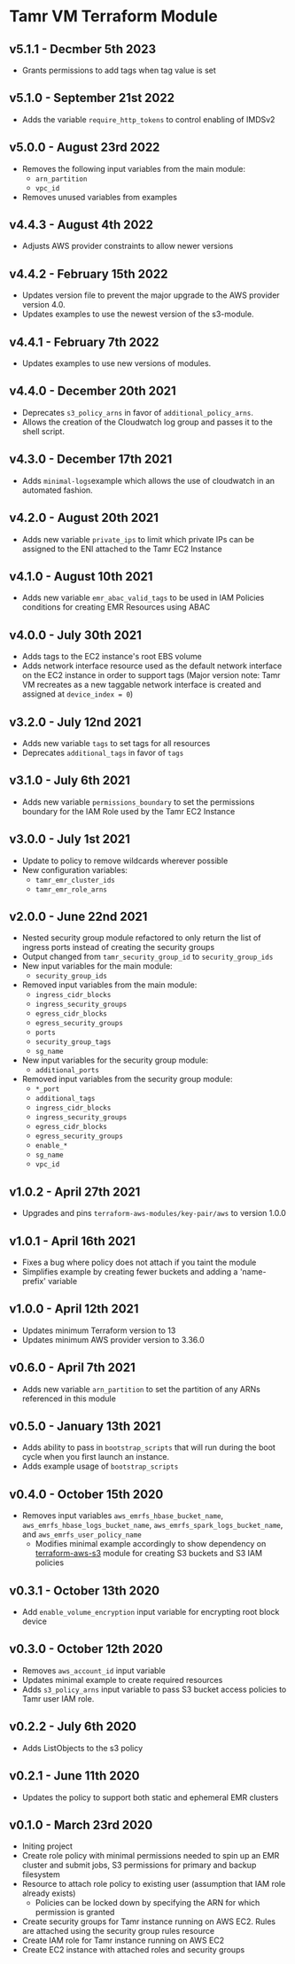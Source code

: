 # Tamr VM Terraform Module

## v5.1.1 - Decmber 5th 2023
* Grants permissions to add tags when tag value is set

## v5.1.0 - September 21st 2022
* Adds the variable `require_http_tokens` to control enabling of IMDSv2

## v5.0.0 - August 23rd 2022
* Removes the following input variables from the main module:
  * `arn_partition`
  * `vpc_id`
* Removes unused variables from examples

## v4.4.3 - August 4th 2022
* Adjusts AWS provider constraints to allow newer versions

## v4.4.2 - February 15th 2022
* Updates version file to prevent the major upgrade to the AWS provider version 4.0.
* Updates examples to use the newest version of the s3-module.

## v4.4.1 - February 7th 2022
* Updates examples to use new versions of modules.

## v4.4.0 - December 20th 2021
* Deprecates `s3_policy_arns` in favor of `additional_policy_arns`.
* Allows the creation of the Cloudwatch log group and passes it to the shell script.

## v4.3.0 - December 17th 2021
* Adds `minimal-logs`example which allows the use of cloudwatch in an automated fashion.

## v4.2.0 - August 20th 2021
* Adds new variable `private_ips` to limit which private IPs can be assigned to the ENI attached to the Tamr EC2 Instance

## v4.1.0 - August 10th 2021
* Adds new variable `emr_abac_valid_tags` to be used in IAM Policies conditions for creating EMR Resources using ABAC

## v4.0.0 - July 30th 2021
* Adds tags to the EC2 instance's root EBS volume
* Adds network interface resource used as the default network interface on the EC2 instance in order to support tags
  (Major version note: Tamr VM recreates as a new taggable network interface is created and assigned at `device_index = 0`)

## v3.2.0 - July 12nd 2021
* Adds new variable `tags` to set tags for all resources
* Deprecates `additional_tags` in favor of `tags`

## v3.1.0 - July 6th 2021
*  Adds new variable `permissions_boundary` to set the permissions boundary for the IAM Role used by the Tamr EC2 Instance

## v3.0.0 - July 1st 2021
* Update to policy to remove wildcards wherever possible
* New configuration variables:
  * `tamr_emr_cluster_ids`
  * `tamr_emr_role_arns`

## v2.0.0 - June 22nd 2021
* Nested security group module refactored to only return the list of ingress ports instead of creating the security groups
* Output changed from `tamr_security_group_id` to `security_group_ids`
* New input variables for the main module:
  * `security_group_ids`
* Removed input variables from the main module:
  * `ingress_cidr_blocks`
  * `ingress_security_groups`
  * `egress_cidr_blocks`
  * `egress_security_groups`
  * `ports`
  * `security_group_tags`
  * `sg_name`
* New input variables for the security group module:
  * `additional_ports`
* Removed input variables from the security group module:
  * `*_port`
  * `additional_tags`
  * `ingress_cidr_blocks`
  * `ingress_security_groups`
  * `egress_cidr_blocks`
  * `egress_security_groups`
  * `enable_*`
  * `sg_name`
  * `vpc_id`

## v1.0.2 - April 27th 2021
* Upgrades and pins `terraform-aws-modules/key-pair/aws` to version 1.0.0

## v1.0.1 - April 16th 2021
* Fixes a bug where policy does not attach if you taint the module
* Simplifies example by creating fewer buckets and adding a 'name-prefix' variable

## v1.0.0 - April 12th 2021
* Updates minimum Terraform version to 13
* Updates minimum AWS provider version to 3.36.0

## v0.6.0 - April 7th 2021
*  Adds new variable `arn_partition` to set the partition of any ARNs referenced in this module

## v0.5.0 - January 13th 2021
* Adds ability to pass in `bootstrap_scripts` that will run during the boot cycle when you first launch an instance.
* Adds example usage of `bootstrap_scripts`

## v0.4.0 - October 15th 2020
* Removes input variables `aws_emrfs_hbase_bucket_name`, `aws_emrfs_hbase_logs_bucket_name`, `aws_emrfs_spark_logs_bucket_name`, and `aws_emrfs_user_policy_name`
  * Modifies minimal example accordingly to show dependency on [terraform-aws-s3](https://github.com/Datatamer/terraform-aws-s3) module for creating S3 buckets and S3 IAM policies

## v0.3.1 - October 13th 2020
* Add `enable_volume_encryption` input variable for encrypting root block device

## v0.3.0 - October 12th 2020
* Removes `aws_account_id` input variable
* Updates minimal example to create required resources
* Adds `s3_policy_arns` input variable to pass S3 bucket access policies to Tamr user IAM role.

## v0.2.2 - July 6th 2020
* Adds ListObjects to the s3 policy

## v0.2.1 - June 11th 2020
* Updates the policy to support both static and ephemeral EMR clusters

## v0.1.0 - March 23rd 2020
* Initing project
* Create role policy with minimal permissions needed to spin up an EMR cluster and submit jobs, S3 permissions for primary and backup filesystem
* Resource to attach role policy to existing user (assumption that IAM role already exists)
  * Policies can be locked down by specifying the ARN for which permission is granted
* Create security groups for Tamr instance running on AWS EC2. Rules are attached using the security group rules resource
* Create IAM role for Tamr instance running on AWS EC2
* Create EC2 instance with attached roles and security groups
